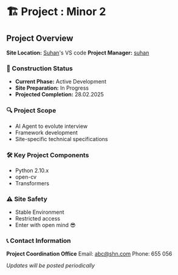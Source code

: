
# 🏗️ Project : Minor 2

## Project Overview
**Site Location:** [Suhan](https://suhanxd.github.io/)'s VS code
**Project Manager:** [suhan](https://suhanxd.github.io/)

### 🚧 Construction Status
- **Current Phase:** Active Development
- **Site Preparation:** In Progress
- **Projected Completion:** 28.02.2025

### 🔍 Project Scope
- AI Agent to evolute interview
- Framework development
- Site-specific technical specifications

### 🛠️ Key Project Components
- Python 2.10.x
- open-cv
- Transformers

### ⚠️ Site Safety
- Stable Environment  
- Restricted access
- Enter with open mind 😎


### 📞 Contact Information
**Project Coordination Office**
Email: abc@shn.com
Phone: 655 056

*Updates will be posted periodically*